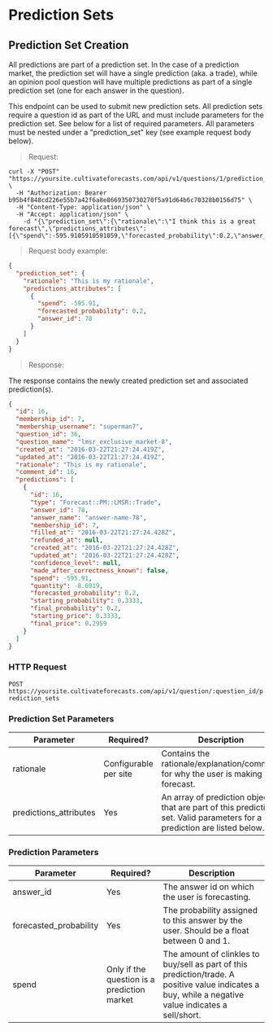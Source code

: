 
# Prediction Sets

## Prediction Set Creation

All predictions are part of a prediction set. In the case of a prediction market, the prediction set will have a single prediction (aka. a trade), while an opinion pool question will have multiple predictions as part of a single prediction set (one for each answer in the question).

This endpoint can be used to submit new prediction sets. All prediction sets require a question id as part of the URL and must include parameters for the prediction set. See below for a list of required parameters. All parameters must be nested under a "prediction_set" key (see example request body below).


> Request:

```shell
curl -X "POST" "https://yoursite.cultivateforecasts.com/api/v1/questions/1/prediction_sets" \
  -H "Authorization: Bearer b95b4f848cd226e55b7a42f6a8e8669350730270f5a91d64b6c70328b0156d75" \
  -H "Content-Type: application/json" \
  -H "Accept: application/json" \
	-d "{\"prediction_set\":{\"rationale\":\"I think this is a great forecast\",\"predictions_attributes\":[{\"spend\":-595.9105910591059,\"forecasted_probability\":0.2,\"answer_id\":78}]}}"
```

> Request body example:

```json
{
  "prediction_set": {
    "rationale": "This is my rationale",
    "predictions_attributes": [
      {
        "spend": -595.91,
        "forecasted_probability": 0.2,
        "answer_id": 78
      }
    ]
  }
}
```


> Response:

The response contains the newly created prediction set and associated prediction(s).

```json
{
  "id": 16,
  "membership_id": 7,
  "membership_username": "superman7",
  "question_id": 36,
  "question_name": "lmsr_exclusive_market-8",
  "created_at": "2016-03-22T21:27:24.419Z",
  "updated_at": "2016-03-22T21:27:24.419Z",
  "rationale": "This is my rationale",
  "comment_id": 16,
  "predictions": [
    {
      "id": 16,
      "type": "Forecast::PM::LMSR::Trade",
      "answer_id": 78,
      "answer_name": "answer-name-78",
      "membership_id": 7,
      "filled_at": "2016-03-22T21:27:24.428Z",
      "refunded_at": null,
      "created_at": "2016-03-22T21:27:24.428Z",
      "updated_at": "2016-03-22T21:27:24.428Z",
      "confidence_level": null,
      "made_after_correctness_known": false,
      "spend": -595.91,
      "quantity": -8.6919,
      "forecasted_probability": 0.2,
      "starting_probability": 0.3333,
      "final_probability": 0.2,
      "starting_price": 0.3333,
      "final_price": 0.2959
    }
  ]
}
```

### HTTP Request

`POST https://yoursite.cultivateforecasts.com/api/v1/question/:question_id/prediction_sets`


### Prediction Set Parameters

Parameter | Required? | Description
--------- | --------- | -----------
rationale | Configurable per site | Contains the rationale/explanation/comment for why the user is making this forecast.
predictions_attributes | Yes | An array of prediction objects that are part of this prediction set. Valid parameters for a prediction are listed below.

### Prediction Parameters

Parameter | Required? | Description
--------- | --------- | -----------
answer_id | Yes | The answer id on which the user is forecasting.
forecasted_probability | Yes | The probability assigned to this answer by the user. Should be a float between 0 and 1.
spend | Only if the question is a prediction market | The amount of clinkles to buy/sell as part of this prediction/trade. A positive value indicates a buy, while a negative value indicates a sell/short.
